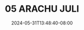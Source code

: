--- 
title: "05 ARACHU JULI"
description: "video bokep 05 ARACHU JULI     baru"
date: 2024-05-31T13:48:40-08:00
file_code: "d0hlbucvxwvf"
draft: false
cover: "z0gmlzzrl2vzyf31.jpg"
tags: ["ARACHU", "JULI", "bokep-indo", "bokep-viral", "bokep-ig"]
length: 84
fld_id: "1483117"
foldername: "Arachu update"
categories: ["Arachu update"]
views: 0
---